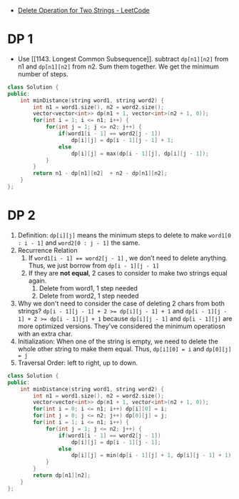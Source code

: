 - [Delete Operation for Two Strings - LeetCode](https://leetcode.com/problems/delete-operation-for-two-strings/description/)

# DP 1

- Use [[1143. Longest Common Subsequence]]. subtract `dp[n1][n2]` from n1 and `dp[n1][n2]` from n2. Sum them together. We get the minimum number of steps.

```C++
class Solution {
public:
    int minDistance(string word1, string word2) {
        int n1 = word1.size(), n2 = word2.size();
        vector<vector<int>> dp(n1 + 1, vector<int>(n2 + 1, 0));
        for(int i = 1; i <= n1; i++) {
            for(int j = 1; j <= n2; j++) {
                if(word1[i - 1] == word2[j - 1])
                    dp[i][j] = dp[i - 1][j - 1] + 1;
                else
                    dp[i][j] = max(dp[i - 1][j], dp[i][j - 1]);
            }
        }
        return n1 - dp[n1][n2]  + n2 - dp[n1][n2];
    }
};
```

# DP 2

1. Definition: `dp[i][j]` means the minimum steps to delete to make `word1[0 : i - 1]` and `word2[0 : j - 1]` the same.
2. Recurrence Relation
	1. If `word1[i - 1] == word2[j - 1]` , we don’t need to delete anything. Thus, we just borrow from `dp[i - 1][j - 1]`
	2. If they are **not equal**, 2 cases to consider to make two strings equal again.
        1. Delete from word1, 1 step needed
        2. Delete from word2, 1 step needed
3. Why we don't need to consider the case of deleting 2 chars from both strings? `dp[i - 1][j - 1] + 2 >= dp[i][j - 1] + 1` and `dp[i - 1][j - 1] + 2 >= dp[i - 1][j] + 1` because  `dp[i][j - 1]` and `dp[i - 1][j]` are more optimized versions. They've considered the minimum operatiosn with an extra char. 
4. Initialization: When one of the string is empty, we need to delete the whole other string to make them equal. Thus, `dp[i][0] = i` and `dp[0][j] = j`
5. Traversal Order: left to right, up to down.

```C++
class Solution {
public:
    int minDistance(string word1, string word2) {
        int n1 = word1.size(), n2 = word2.size();
        vector<vector<int>> dp(n1 + 1, vector<int>(n2 + 1, 0));
        for(int i = 0; i <= n1; i++) dp[i][0] = i;
        for(int j = 0; j <= n2; j++) dp[0][j] = j;
        for(int i = 1; i <= n1; i++) {
            for(int j = 1; j <= n2; j++) {
                if(word1[i - 1] == word2[j - 1])
                    dp[i][j] = dp[i - 1][j - 1];
                else
                    dp[i][j] = min(dp[i - 1][j] + 1, dp[i][j - 1] + 1);
            }
        }
        return dp[n1][n2];
    }
};
```